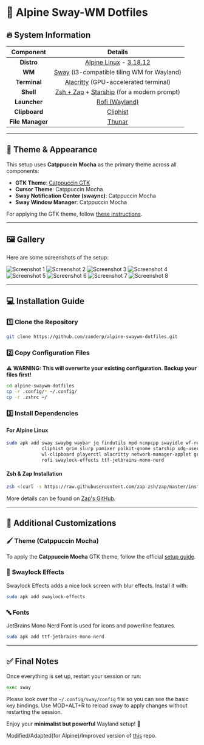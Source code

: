 # 🌿 Alpine Sway-WM Dotfiles

## 🔥 System Information

|    Component    | Details |
| :------------: | :-----------------------------------------------------------------------------------------: |
|    **Distro**    | [Alpine Linux](https://www.alpinelinux.org/) - [3.18.12](https://www.alpinelinux.org/#:~:text=2025%2D02%2D13-,Alpine%203.18.12,-%2C%203.19.7%2C%203.20.6%20and) |
|      **WM**      | [Sway](https://swaywm.org/) (i3-compatible tiling WM for Wayland) |
|   **Terminal**   | [Alacritty](https://github.com/alacritty/alacritty) (GPU-accelerated terminal) |
|    **Shell**     | [Zsh + Zap](https://www.zapzsh.org/) + [Starship](https://starship.rs/) (for a modern prompt) |
|   **Launcher**   | [Rofi (Wayland)](https://github.com/lbonn/rofi) |
|  **Clipboard**   | [Cliphist](https://github.com/sentriz/cliphist) |
| **File Manager** | [Thunar](https://docs.xfce.org/xfce/thunar/start) |

---

## 🎨 Theme & Appearance

This setup uses **Catppuccin Mocha** as the primary theme across all components:

- **GTK Theme**: [Catppuccin GTK](https://github.com/catppuccin/gtk)
- **Cursor Theme**: Catppuccin Mocha
- **Sway Notification Center (swaync)**: Catppuccin Mocha
- **Sway Window Manager**: Catppuccin Mocha

For applying the GTK theme, follow [these instructions](https://github.com/catppuccin/gtk/blob/main/docs/USAGE.md).

---

## 🖼️ Gallery

Here are some screenshots of the setup:

![Screenshot 1](./screenshots/1.png)
![Screenshot 2](./screenshots/2.png)
![Screenshot 3](./screenshots/3.png)
![Screenshot 4](./screenshots/4.png)
![Screenshot 5](./screenshots/5.png)
![Screenshot 6](./screenshots/6.png)
![Screenshot 7](./screenshots/7.png)
![Screenshot 8](./screenshots/8.png)

---

## 💻 Installation Guide

### 1️⃣ Clone the Repository

```sh
git clone https://github.com/zanderp/alpine-swaywm-dotfiles.git
```

### 2️⃣ Copy Configuration Files

⚠️ **WARNING: This will overwrite your existing configuration. Backup your files first!**

```sh
cd alpine-swaywm-dotfiles
cp -r .config/* ~/.config/
cp -r .zshrc ~/
```

### 3️⃣ Install Dependencies

#### **For Alpine Linux**
```sh
sudo apk add sway swaybg waybar jq findutils mpd ncmpcpp swayidle wf-recorder dmenu brightnessctl mako \
             cliphist grim slurp pamixer polkit-gnome starship xdg-user-dirs xdg-utils gvfs gvfs-mtp gvfs-nfs \
             wl-clipboard playerctl alacritty network-manager-applet grimshot yad xdg-desktop-portal-wlr \
             rofi swaylock-effects ttf-jetbrains-mono-nerd
```

#### **Zsh & Zap Installation**
```sh
zsh <(curl -s https://raw.githubusercontent.com/zap-zsh/zap/master/install.zsh) --branch release-v1
```
More details can be found on [Zap's GitHub](https://github.com/zap-zsh/zap).

---

## 🔧 Additional Customizations

### 🖌️ **Theme (Catppuccin Mocha)**
To apply the **Catppuccin Mocha** GTK theme, follow the official [setup guide](https://github.com/catppuccin/gtk/blob/main/docs/USAGE.md).

### 🔐 **Swaylock Effects**
Swaylock Effects adds a nice lock screen with blur effects.
Install it with:
```sh
sudo apk add swaylock-effects
```

### 🔤 **Fonts**
JetBrains Mono Nerd Font is used for icons and powerline features.
```sh
sudo apk add ttf-jetbrains-mono-nerd
```

---

## ✅ Final Notes

Once everything is set up, restart your session or run:
```sh
exec sway
```

Please look over the `~/.config/sway/config` file so you can see the basic key bindings. Use MOD+ALT+R to reload sway to apply changes without restarting the session. 

Enjoy your **minimalist but powerful** Wayland setup! 🚀

Modified/Adapted(for Alpine)/Improved version of [this](https://github.com/hidayry/swaywm-dotfiles) repo.
